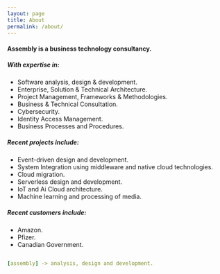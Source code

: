 ```yaml
---
layout: page
title: About
permalink: /about/
---
```



#### Assembly is a business technology consultancy.

##### With expertise in:
- Software analysis, design & development. 
- Enterprise, Solution & Technical Architecture.
- Project Management, Frameworks & Methodologies. 
- Business & Technical Consultation. 
- Cybersecurity.
- Identity Access Management.
- Business Processes and Procedures. 

##### Recent projects include: 
- Event-driven design and development. 
- System Integration using middleware and native cloud technologies. 
- Cloud migration.
- Serverless design and development. 
- IoT and Ai Cloud architecture.
- Machine learning and processing of media.

##### Recent customers include: 
- Amazon.
- Pfizer.
- Canadian Government. 


```yaml

[assembly] -> analysis, design and development.

``` 



